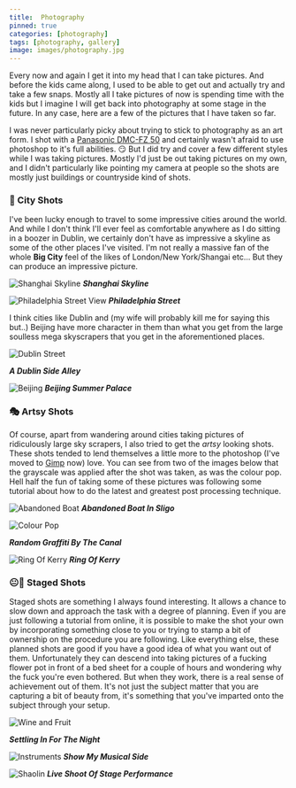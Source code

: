 ```yaml
---
title:  Photography
pinned: true
categories: [photography]
tags: [photography, gallery]
image: images/photography.jpg
---
```


Every now and again I get it into my head that I can take pictures. And before the kids came along, I used to be able to get out and actually try and take a few snaps. Mostly all I take pictures of now is spending time with the kids but I imagine I will get back into photography at some stage in the future. In any case, here are a few of the pictures that I have taken so far.

I was never particularly picky about trying to stick to photography as an art form. I shot with a [Panasonic DMC-FZ 50] and certainly wasn't afraid to use photoshop to it's full abilities. :smirk: But I did try and cover a few different styles while I was taking pictures. Mostly I'd just be out taking pictures on my own, and I didn't particularly like pointing my camera at people so the shots are mostly just buildings or countryside kind of shots.

### :city_sunrise: City Shots
I've been lucky enough to travel to some impressive cities around the world. And while I don't think I'll ever feel as comfortable anywhere as I do sitting in a boozer in Dublin, we certainly don't have as impressive a skyline as some of the other places I've visited. I'm not really a massive fan of the whole __Big City__ feel of the likes of London/New York/Shangai etc... But they can produce an impressive picture.

![Shanghai Skyline]
**_Shanghai Skyline_**

![Philadelphia Street View]
**_Philadelphia Street_**

I think cities like Dublin and (my wife will probably kill me for saying this but..) Beijing have more character in them than what you get from the large soulless mega skyscrapers that you get in the aforementioned places.

![Dublin Street]

**_A Dublin Side Alley_**

![Beijing]
**_Beijing Summer Palace_**

### :performing_arts: Artsy Shots
Of course, apart from wandering around cities taking pictures of ridiculously large sky scrapers, I also tried to get the _artsy_ looking shots. These shots tended to lend themselves a little more to the photoshop (I've moved to [Gimp] now) love. You can see from two of the images below that the grayscale was applied after the shot was taken, as was the colour pop. Hell half the fun of taking some of these pictures was following some tutorial about how to do the latest and greatest post processing technique.

![Abandoned Boat]
**_Abandoned Boat In Sligo_**

![Colour Pop]

**_Random Graffiti By The Canal_**

![Ring Of Kerry]
**_Ring Of Kerry_**

### :neutral_face::thought_balloon: Staged Shots
Staged shots are something I always found interesting. It allows a chance to slow down and approach the task with a degree of planning. Even if you are just following a tutorial from online, it is possible to make the shot your own by incorporating something close to you or trying to stamp a bit of ownership on the procedure you are following. Like everything else, these planned shots are good if you have a good idea of what you want out of them. Unfortunately they can descend into taking pictures of a fucking flower pot in front of a bed sheet for a couple of hours and wondering why the fuck you're even bothered. But when they work, there is a real sense of achievement out of them. It's not just the subject matter that you are capturing a bit of beauty from, it's something that you've imparted onto the subject through your setup.

![Wine and Fruit]

**_Settling In For The Night_**

![Instruments]
**_Show My Musical Side_**

![Shaolin]
**_Live Shoot Of Stage Performance_**

<!-- Web Links -->
[Panasonic DMC-FZ 50]: https://www.dpreview.com/reviews/panasonicfz50
[Gimp]: https://www.gimp.org/

<!-- Images -->
[Shanghai Skyline]: /images/photography/cities/shanghaiSkyline.jpg
[Philadelphia Street View]: /images/photography/cities/philadelphiaStreet.jpg
[Dublin Street]: /images/photography/cities/dublin.jpg
[Beijing]: /images/photography/cities/beijing.jpg
[Abandoned Boat]: /images/photography/artsy/abandonedBoat.jpg
[Colour Pop]: /images/photography/artsy/colorPop.jpg
[Ring Of Kerry]: /images/photography/artsy/kerryLake.jpg
[Wine and Fruit]: /images/photography/planned/inForTheNight.jpg
[Instruments]: /images/photography/planned/instruments.jpg
[Shaolin]: /images/photography/planned/shaolin.jpg
